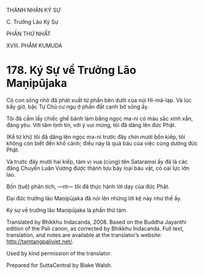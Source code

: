 THÁNH NHÂN KÝ SỰ

C. Trưởng Lão Ký Sự

PHẦN THỨ NHẤT

XVIII. PHẨM KUMUDA

# 178\. Ký Sự về Trưởng Lão Maṇipūjaka

Có con sông nhỏ đã phát xuất từ phần bên dưới của núi Hi-mã-lạp. Và lúc bấy giờ, bậc Tự Chủ cư ngụ ở phần đất cạnh bờ sông ấy.

Tôi đã cầm lấy chiếc ghế bành làm bằng ngọc ma-ni có màu sắc xinh xắn, đáng yêu. Với tâm tịnh tín, với ý vui mừng, tôi đã dâng lên đức Phật.

(Kể từ khi) tôi đã dâng lên ngọc ma-ni trước đây chín mươi bốn kiếp, tôi không còn biết đến khổ cảnh; điều này là quả báu của việc cúng dường đức Phật.

Và trước đây mười hai kiếp, tám vị vua (cùng) tên Sataraṃsi ấy đã là các đấng Chuyển Luân Vương được thành tựu bảy loại báu vật, có oai lực lớn lao.

Bốn (tuệ) phân tích, ―nt― tôi đã thực hành lời dạy của đức Phật.

Đại đức trưởng lão Maṇipūjaka đã nói lên những lời kệ này như thế ấy.

Ký sự về trưởng lão Maṇipūjaka là phần thứ tám.

Translated by Bhikkhu Indacanda, 2008. Based on the Buddha Jayanthi edition of the Pali canon, as corrected by Bhikkhu Indacanda. Full text, translation, and notes are available at the translator’s website: http://tamtangpaliviet.net/.

Used by kind permission of the translator.

Prepared for SuttaCentral by Blake Walsh.